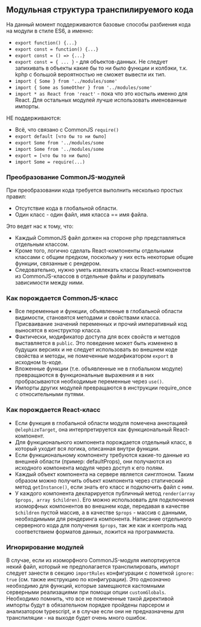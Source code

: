 ## Модульная структура транспилируемого кода

На данный момент поддерживаются базовые способы разбиения кода на модули в стиле ES6, а именно:
- `export function() {...}`
- `export const = function() {...}`
- `export const = () => {...}`
- `export const = { ... }` - для объектов-данных. Не следует запихивать в объекты какие бы то ни было функции и колбэки, т.к. kphp с большой вероятностью не сможет вывести их тип.
- `import { Some } from '../modules/some'`
- `import { Some as SomeOther } from '../modules/some'`
- `import * as React from 'react'` - пока что это костыль именно для React. Для остальных модулей лучше использовать именованные импорты.

НЕ поддерживаются:
- Всё, что связано с CommonJS `require()`
- `export default [что бы то ни было]`
- `export Some from '../modules/some`
- `import Some from '../modules/some`
- `export = [что бы то ни было]`
- `import Some = require(...)`

### Преобразование CommonJS-модулей

При преобразовании кода требуется выполнить несколько простых правил:
- Отсутствие кода в глобальной области.
- Один класс - один файл, имя класса == имя файла.

Это ведет нас к тому, что:
- Каждый CommonJS файл должен на стороне php представляться отдельным классом. 
- Кроме того, логично сделать React-компоненты отдельными классами с общим предком, поскольку у них есть некоторые общие функции, связанные с рендером.
- Следовательно, нужно уметь извлекать классы React-компонентов из CommonJS-классов в отдельные файлы и разруливать зависимости между ними.

### Как порождается CommonJS-класс

- Все переменные и функции, объявленные в глобальной области видимости, становятся методами и свойствами класса. Присваивание значений переменных и прочий императивный код выносятся в конструктор класса.
- Фактически, модификатор доступа для всех свойств и методов выставляется в `public`. Это поведение может быть изменено в будущих версиях и не следует использовать во внешнем коде свойства и методы, не помеченные модификатором `export` в исходном ts-коде.
- Вложенные функции (т.е. объявленные не в глобальном модуле) превращаются в функциональные выражения и в них пробрасываются необходимые переменные через `use()`.
- Импорты других модулей превращаются в инструкции require_once с относительными путями.

### Как порождается React-класс

- Если функция в глобальной области модуля помечена аннотацией `@elephizeTarget`, она интерпретируется как функциональный React-компонент.
- Для функционального компонента порождается отдельный класс, в который уходит вся логика, описанная внутри функции.
- Если функциональному компоненту требуются какие-то данные из внешней области (пример: defaultProps), они получаются из исходного компонента модуля через доступ к его полям.
- Каждый объект компонента на сервере является синглтоном. Таким образом можно получить объект компонента через статический метод `getInstance()`, если знать его класс и подключить файл с ним. 
- У каждого компонента декларируется публичный метод `render(array $props, array $children)`. Его можно использовать для подключения изоморфных компонентов во внешнем коде, передавая в качестве `$children` пустой массив, а в качестве `$props` - массив с данными, необходимыми для рендеринга компонента. Написание отдельного серверного кода для получения `$props`, так же как и контроль над соответствием форматов данных, ложится на программиста. 

### Игнорирование модулей

В случае, если из изоморфного CommonJS-модуля импортируется некий файл, который не предполагается транспилировать, импорт следует занести в секцию `importRules` конфигурации с пометкой `ignore: true` (см. также инструкцию по конфигурации). Это однозначно необходимо для функций, которые замещаются кастомными серверными реализациями при помощи опции `customGlobals`. Необходимо помнить, что все не помеченные такой директивой импорты будут в обязательном порядке пройдены парсером и анализатором typescript, и в случае если они не предназначены для транспиляции - на выходе будет очень много ошибок.
